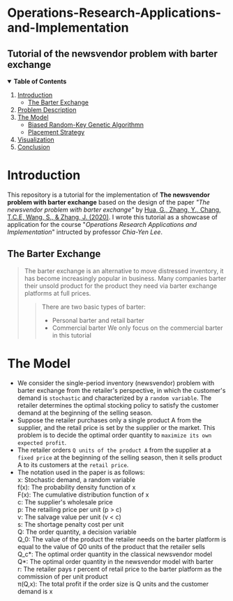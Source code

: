 # Operations-Research-Applications-and-Implementation
## Tutorial of the newsvendor problem with barter exchange  
<details open="open">
  <summary><b>Table of Contents</b></summary>
  <ol>
    <li>
      <a href="#introduction">Introduction</a>
      <ul>
        <li><a href="#the-barter-exchange">The Barter Exchange</a></li>
    </li>
      </ul>
    <li>
      <a href="#problem-description">Problem Description</a>
    </li>
    <li>
      <a href="#model">The Model</a>
      <ul>
        <li><a href="#biased-random-key-enetic-lgorithmn">Biased Random-Key Genetic Algorithmn</a></li>
        <li><a href="#placement-strategy">Placement Strategy</a></li>
      </ul>
    </li>
    <li><a href="#visualization">Visualization</a></li>
    <li><a href="#conclusion">Conclusion</a></li>
  </ol>
</details>

# __Introduction__
This repository is a tutorial for the implementation of __The newsvendor problem with barter exchange__ based on the design of the paper _"The newsvendor problem with barter exchange"_  by [Hua, G., Zhang, Y., Chang, T.C.E, Wang, S., & Zhang, J. (2020)]("https://www.sciencedirect.com/science/article/abs/pii/S0925527313001837?via%3Dihub"). I wrote this tutorial as a showcase of application for the course "_Operations Research Applications and Implementation_" intructed by professor _Chia-Yen Lee_.  
## __The Barter Exchange__
> The barter exchange is an alternative to move distressed inventory, it has become increasingly popular in business. Many companies barter their unsold product for the product they need via barter exchange platforms at full prices.  
>> There are two basic types of barter:
>> * Personal barter and retail barter
>> * Commercial barter
> We only focus on the commercial barter in this tutorial  
# __The Model__
* We consider the single-period inventory (newsvendor) problem with barter exchange from the retailer's perspective, in which the customer's demand is `stochastic` and characterized by a `random variable`. The retailer determines the optimal stocking policy to satisfy the customer demand at the beginning of the selling season.  
* Suppose the retailer purchases only a single product A from the supplier, and the retail price is set by the supplier or the market. This problem is to decide the optimal order quantity to `maximize its own expected profit`.  
* The retailer orders `Q units of the product A` from the supplier at a `fixed price` at the beginning of the selling season, then it sells product A to its customers at the `retail price`.
 *  The notation used in the paper is as follows:  
x: Stochastic demand, a random variable  
f(x): The probability density function of x  
F(x): The cumulative distribution function of x  
c: The supplier's wholesale price  
p: The retailing price per unit (p > c)  
v: The salvage value per unit (v < c)  
s: The shortage penalty cost per unit  
Q: The order quantity, a decision variable  
Q_0: The value of the product the retailer needs on the barter platform is equal to the value of Q0 units of the product that the retailer sells  
Q_c*: The optimal order quantity in the classical newsvendor model   
Q*: The optimal order quantity in the newsvendor model with barter  
r: The retailer pays r percent of retail price to the barter platform as the commission of per unit product  
π(Q,x): The total profit if the order size is Q units and the customer demand is x
